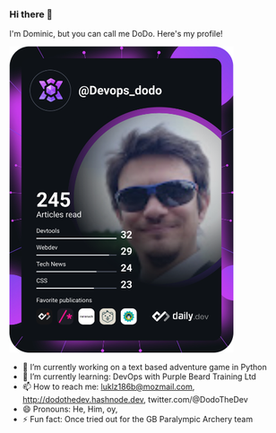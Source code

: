 ### Hi there 👋

I'm Dominic, but you can call me DoDo. Here's my profile!

<a href="https://app.daily.dev/DailyDevTips"><img src="https://github.com/DevOps-DoDo/DevOps-DoDo/blob/main/devcard.svg" width="400" alt="DoDo's Dev Card"/></a>

<!--
**DevOps-DoDo/DevOps-DoDo** is a ✨ _special_ ✨ repository because its `README.md` (this file) appears on your GitHub profile.

Here are some ideas to get you started:
-->
- 🔭 I’m currently working on a text based adventure game in Python
- 🌱 I’m currently learning: DevOps with Purple Beard Training Ltd
- 📫 How to reach me: luklz186b@mozmail.com, http://dodothedev.hashnode.dev, twitter.com/@DodoTheDev
- 😄 Pronouns: He, Him, oy, 
- ⚡ Fun fact: Once tried out for the GB Paralympic Archery team

